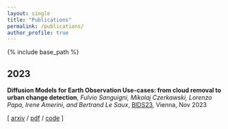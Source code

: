 ```yaml
---
layout: single
title: "Publications"
permalink: /publications/
author_profile: true
---
```


<!-- {% if author.googlescholar %}
  You can also find my articles on <u><a href="{{author.googlescholar}}">my Google Scholar profile</a>.</u>
{% endif %} -->

{% include base_path %}

## 2023

**Diffusion Models for Earth Observation Use-cases: from cloud removal to urban change detection**, _Fulvio Sanguigni, Mikolaj Czerkawski, Lorenzo Papa, Irene Amerini, and Bertrand Le Saux_, [BIDS23](), Vienna, Nov 2023

\[ [arxiv](https://arxiv.org/abs/2311.06222) / [pdf](https://arxiv.org/pdf/2311.06222)  / [code](https://github.com/furio1999/EO_Diffusion) \]


<!-- {% for post in site.publications reversed %}
  {% include archive-single.html %}
{% endfor %} -->
